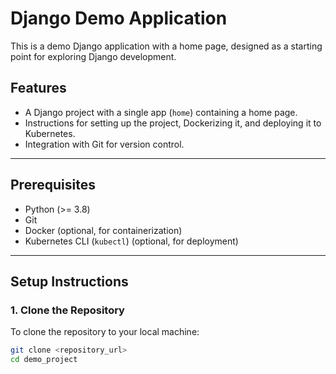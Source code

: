 # Django Demo Application

This is a demo Django application with a home page, designed as a starting point for exploring Django development.

## Features
- A Django project with a single app (`home`) containing a home page.
- Instructions for setting up the project, Dockerizing it, and deploying it to Kubernetes.
- Integration with Git for version control.

---

## Prerequisites
- Python (>= 3.8)
- Git
- Docker (optional, for containerization)
- Kubernetes CLI (`kubectl`) (optional, for deployment)

---

## Setup Instructions

### 1. Clone the Repository
To clone the repository to your local machine:
```bash
git clone <repository_url>
cd demo_project
